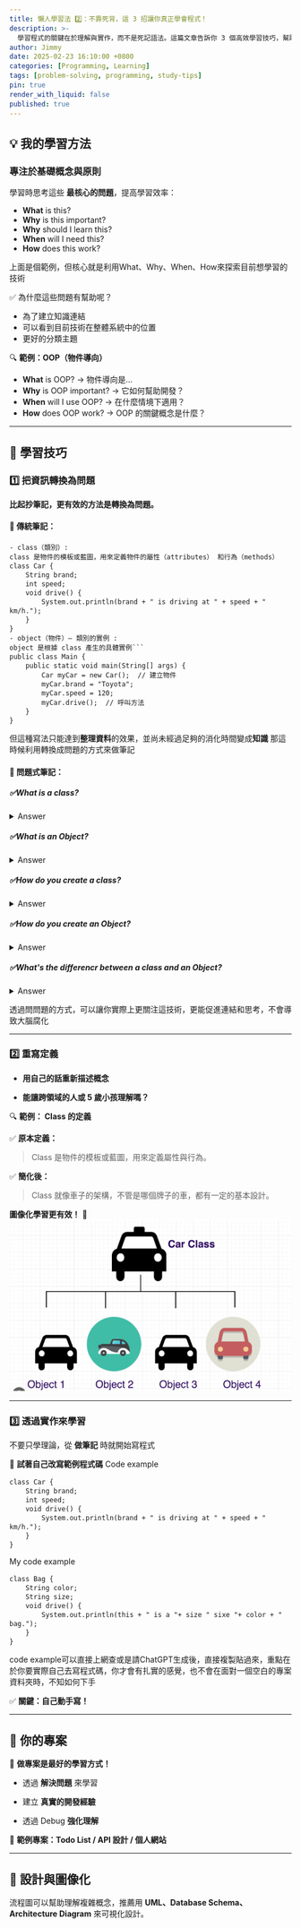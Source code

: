 ```yaml
---
title: 懶人學習法 2️⃣：不靠死背，這 3 招讓你真正學會程式！
description: >-
  學習程式的關鍵在於理解與實作，而不是死記語法。這篇文章告訴你 3 個高效學習技巧，幫助你真正掌握程式開發！
author: Jimmy
date: 2025-02-23 16:10:00 +0800
categories: [Programming, Learning]
tags: [problem-solving, programming, study-tips]
pin: true
render_with_liquid: false
published: true
---
```

## 💡 我的學習方法
### **專注於基礎概念與原則**
學習時思考這些 **最核心的問題**，提高學習效率：
- **What** is this?
- **Why** is this important?
- **Why** should I learn this?
- **When** will I need this?
- **How** does this work?

上面是個範例，但核心就是利用What、Why、When、How來探索目前想學習的技術

✅ 為什麼這些問題有幫助呢？
- 為了建立知識連結
- 可以看到目前技術在整體系統中的位置
- 更好的分類主題

🔍 **範例：OOP（物件導向）**

- **What** is OOP? → 物件導向是...
- **Why** is OOP important? → 它如何幫助開發？
- **When** will I use OOP? → 在什麼情境下適用？
- **How** does OOP work? → OOP 的關鍵概念是什麼？

---
## 🎯 學習技巧

### **1️⃣ 把資訊轉換為問題**

**比起抄筆記，更有效的方法是轉換為問題。**

#### 🔹 傳統筆記：
```
- class（類別）:
class 是物件的模板或藍圖，用來定義物件的屬性（attributes） 和行為（methods）
class Car {
    String brand;
    int speed;
	void drive() {
		System.out.println(brand + " is driving at " + speed + " km/h.");
    }
}
- object（物件）— 類別的實例 :
object 是根據 class 產生的具體實例```
public class Main {
    public static void main(String[] args) {
        Car myCar = new Car();  // 建立物件
        myCar.brand = "Toyota";
        myCar.speed = 120;
        myCar.drive();  // 呼叫方法
    }
}
```

但這種寫法只能達到**整理資料**的效果，並尚未經過足夠的消化時間變成**知識**
那這時候利用轉換成問題的方式來做筆記
#### 🔹 問題式筆記：
##### ✅What is a class?
<details>
  <summary>Answer</summary>
  class 是物件的模板或藍圖，用來定義物件的屬性（attributes） 和行為（methods）
</details>

##### ✅What is an Object?
<details>
  <summary>Answer</summary>
  object 是根據 class 產生的具體實例
</details>

##### ✅How do you create a class?
<details>
  <summary>Answer</summary>
  請跟ChatGPT互動
</details>

##### ✅How do you create an Object?
<details>
  <summary>Answer</summary>
  請跟ChatGPT互動
</details>

##### ✅What's the differencr between a class and an Object?
<details>
  <summary>Answer</summary>
  請跟ChatGPT互動
</details>

透過問問題的方式，可以讓你實際上更關注這技術，更能促進連結和思考，不會導致大腦腐化

---
###  **2️⃣ 重寫定義**

- **用自己的話重新描述概念**
    
- **能讓跨領域的人或 5 歲小孩理解嗎？**


🔍 **範例：
Class 的定義** 

✅ **原本定義：**

> Class 是物件的模板或藍圖，用來定義屬性與行為。

✅ **簡化後：**

> Class 就像車子的架構，不管是哪個牌子的車，都有一定的基本設計。

**圖像化學習更有效！** 📌
![carClass](assets/img/car-class.png)

---
### **3️⃣ 透過實作來學習**

不要只學理論，從 **做筆記** 時就開始寫程式

📝 **試著自己改寫範例程式碼**
Code example
```
class Car {
    String brand;
    int speed;
	void drive() {
		System.out.println(brand + " is driving at " + speed + " km/h.");
    }
}
```
My code example
```
class Bag {
    String color;
    String size;
	void drive() {
		System.out.println(this + " is a "+ size " sixe "+ color + " bag.");
    }
}
```
code example可以直接上網查或是請ChatGPT生成後，直接複製貼過來，重點在於你要實際自己去寫程式碼，你才會有扎實的感覺，也不會在面對一個空白的專案資料夾時，不知如何下手

✅ **關鍵：自己動手寫！**

---
## 🔨 你的專案

🚀 **做專案是最好的學習方式！**

- 透過 **解決問題** 來學習
    
- 建立 **真實的開發經驗**
    
- 透過 Debug **強化理解**
    

📌 **範例專案：Todo List / API 設計 / 個人網站**

---

## 🎨 設計與圖像化

流程圖可以幫助理解複雜概念，推薦用 **UML、Database Schema、Architecture Diagram** 來可視化設計。